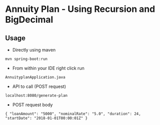 # Annuity Plan - Using Recursion and BigDecimal

## Usage

- Directly using maven
```
mvn spring-boot:run
```

- From within your IDE right click run 
```
AnnuityplanApplication.java
```

- API to call (POST request) 
```
localhost:8080/generate-plan
```
- POST request body
```
{ "loanAmount": "5000", "nominalRate": "5.0", "duration": 24, "startDate": "2018-01-01T00:00:01Z" }

